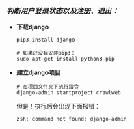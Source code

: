 ### *判断用户登录状态以及注册、退出：*
+ **下载django**
    ```shell
    pip3 install django
    ```
    ```shell
    # 如果还没有安装pip3：
    sudo apt-get install python3-pip
    ```
+ **建立django项目**
    ```django
    # 在项目文件夹下执行指令
    django-admin startproject crawlweb
    ```

    但是！执行后会出现下面报错：
    ```shell
    zsh: command not found: django-admin
    ```
